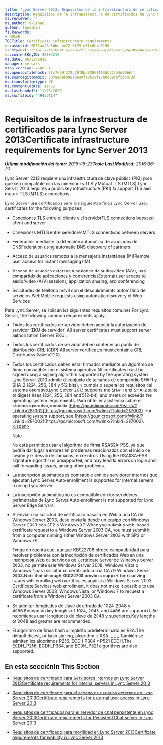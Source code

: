 ```yaml
---
title: 'Lync Server 2013: Requisitos de la infraestructura de certificados'
description: Requisitos de la infraestructura de certificados de Lync Server 2013.
ms.reviewer: ''
ms.author: v-lanac
author: lanachin
f1.keywords:
- NOCSH
TOCTitle: Certificate infrastructure requirements
ms:assetid: 0051aa23-0bbe-4e72-9f29-e01c6bcc6190
ms:mtpsurl: https://technet.microsoft.com/en-us/library/Gg398066(v=OCS.15)
ms:contentKeyID: 48183219
ms.date: 06/23/2016
manager: serdars
mtps_version: v=OCS.15
ms.openlocfilehash: 02c7e69f272c29f0ba9386f403db326b4d39bbff
ms.sourcegitcommit: 36fee89bb887bea4f18b19f17a8c69daf5bc423d
ms.translationtype: MT
ms.contentlocale: es-ES
ms.lasthandoff: 11/26/2020
ms.locfileid: "49435414"
---
```

# <a name="certificate-infrastructure-requirements-for-lync-server-2013"></a><span data-ttu-id="ae907-103">Requisitos de la infraestructura de certificados para Lync Server 2013</span><span class="sxs-lookup"><span data-stu-id="ae907-103">Certificate infrastructure requirements for Lync Server 2013</span></span>

<div data-xmlns="http://www.w3.org/1999/xhtml">

<div class="topic" data-xmlns="http://www.w3.org/1999/xhtml" data-msxsl="urn:schemas-microsoft-com:xslt" data-cs="https://msdn.microsoft.com/">

<div data-asp="https://msdn2.microsoft.com/asp">



</div>

<div id="mainSection">

<div id="mainBody"><span data-ttu-id="ae907-104">

<span> </span></span><span class="sxs-lookup"><span data-stu-id="ae907-104">

<span> </span></span></span>

<span data-ttu-id="ae907-105">_**Última modificación del tema:** 2016-06-23_</span><span class="sxs-lookup"><span data-stu-id="ae907-105">_**Topic Last Modified:** 2016-06-23_</span></span>

<span data-ttu-id="ae907-106">Lync Server 2013 requiere una infraestructura de clave pública (PKI) para que sea compatible con las conexiones TLS y Mutual TLS (MTLS).</span><span class="sxs-lookup"><span data-stu-id="ae907-106">Lync Server 2013 requires a public key infrastructure (PKI) to support TLS and mutual TLS (MTLS) connections.</span></span>

<span data-ttu-id="ae907-107">Lync Server usa certificados para los siguientes fines:</span><span class="sxs-lookup"><span data-stu-id="ae907-107">Lync Server uses certificates for the following purposes:</span></span>

  - <span data-ttu-id="ae907-108">Conexiones TLS entre el cliente y el servidor</span><span class="sxs-lookup"><span data-stu-id="ae907-108">TLS connections between client and server</span></span>

  - <span data-ttu-id="ae907-109">Conexiones MTLS entre servidores</span><span class="sxs-lookup"><span data-stu-id="ae907-109">MTLS connections between servers</span></span>

  - <span data-ttu-id="ae907-110">Federación mediante la detección automática de asociados de DNS</span><span class="sxs-lookup"><span data-stu-id="ae907-110">Federation using automatic DNS discovery of partners</span></span>

  - <span data-ttu-id="ae907-111">Acceso de usuarios remotos a la mensajería instantánea (MI)</span><span class="sxs-lookup"><span data-stu-id="ae907-111">Remote user access for instant messaging (IM)</span></span>

  - <span data-ttu-id="ae907-112">Acceso de usuarios externos a sesiones de audio/vídeo (A/V), uso compartido de aplicaciones y conferencias</span><span class="sxs-lookup"><span data-stu-id="ae907-112">External user access to audio/video (A/V) sessions, application sharing, and conferencing</span></span>

  - <span data-ttu-id="ae907-113">Solicitudes de teléfono móvil con el descubrimiento automático de servicios Web</span><span class="sxs-lookup"><span data-stu-id="ae907-113">Mobile requests using automatic discovery of Web Services</span></span>

<span data-ttu-id="ae907-114">Para Lync Server, se aplican los siguientes requisitos comunes:</span><span class="sxs-lookup"><span data-stu-id="ae907-114">For Lync Server, the following common requirements apply:</span></span>

  - <span data-ttu-id="ae907-115">Todos los certificados de servidor deben admitir la autorización de servidor (EKU de servidor).</span><span class="sxs-lookup"><span data-stu-id="ae907-115">All server certificates must support server authorization (Server EKU).</span></span>

  - <span data-ttu-id="ae907-116">Todos los certificados de servidor deben contener un punto de distribución CRL (CDP).</span><span class="sxs-lookup"><span data-stu-id="ae907-116">All server certificates must contain a CRL Distribution Point (CDP).</span></span>

  - <span data-ttu-id="ae907-117">Todos los certificados deben estar firmados mediante un algoritmo de firma compatible con el sistema operativo.</span><span class="sxs-lookup"><span data-stu-id="ae907-117">All certificates must be signed using a signing algorithm supported by the operating system.</span></span> <span data-ttu-id="ae907-118">Lync Server 2013 admite el conjunto de tamaños de compendio SHA-1 y SHA-2 (224, 256, 384 y 512 bits), y cumple o supera los requisitos del sistema operativo.</span><span class="sxs-lookup"><span data-stu-id="ae907-118">Lync Server 2013 supports the SHA-1 and SHA-2 suite of digest sizes (224, 256, 384 and 512-bit), and meets or exceeds the operating system requirements.</span></span> <span data-ttu-id="ae907-119">Para obtener asistencia sobre el sistema operativo, consulte [https://go.microsoft.com/fwlink/?LinkId=287002](https://go.microsoft.com/fwlink/?linkid=287002) .</span><span class="sxs-lookup"><span data-stu-id="ae907-119">For operating system support, see [https://go.microsoft.com/fwlink/?LinkId=287002](https://go.microsoft.com/fwlink/?linkid=287002).</span></span>
    
    <div>
    

    > [!NOTE]  
    > <span data-ttu-id="ae907-120">No está permitido usar el algoritmo de firma RSASSA-PSS, ya que podría dar lugar a errores en problemas relacionados con el inicio de sesión y el desvío de llamadas, entre otros. </span><span class="sxs-lookup"><span data-stu-id="ae907-120">Using the RSASSA-PSS signature algorithm is unsupported, and may lead to errors on login and call forwarding issues, among other problems.</span></span>

    
    </div>

  - <span data-ttu-id="ae907-121">La inscripción automática es compatible con los servidores internos que ejecutan Lync Server.</span><span class="sxs-lookup"><span data-stu-id="ae907-121">Auto-enrollment is supported for internal servers running Lync Server.</span></span>

  - <span data-ttu-id="ae907-122">La inscripción automática no es compatible con los servidores perimetrales de Lync Server.</span><span class="sxs-lookup"><span data-stu-id="ae907-122">Auto-enrollment is not supported for Lync Server Edge Servers.</span></span>

  - <span data-ttu-id="ae907-123">Al enviar una solicitud de certificado basada en Web a una CA de Windows Server 2003, debe enviarla desde un equipo con Windows Server 2003 con SP2 o Windows XP.</span><span class="sxs-lookup"><span data-stu-id="ae907-123">When you submit a web-based certificate request to a Windows Server 2003 CA, you must submit it from a computer running either Windows Server 2003 with SP2 or Windows XP.</span></span>
    
    <span data-ttu-id="ae907-124">Tenga en cuenta que, aunque KB922706 ofrece compatibilidad para resolver problemas con la inscripción de certificados Web en una inscripción Web de servicios de Certificate Server de Windows Server 2003, no permite usar Windows Server 2008, Windows Vista o Windows 7 para solicitar un certificado a una CA de Windows Server 2003.</span><span class="sxs-lookup"><span data-stu-id="ae907-124">Note that although KB922706 provides support for resolving issues with enrolling web certificates against a Windows Server 2003 Certificate Services web enrollment, it does not make it possible to use Windows Server 2008, Windows Vista, or Windows 7 to request a certificate from a Windows Server 2003 CA.</span></span>

  - <span data-ttu-id="ae907-125">Se admiten longitudes de clave de cifrado de 1024, 2048 y 4096.</span><span class="sxs-lookup"><span data-stu-id="ae907-125">Encryption key lengths of 1024, 2048, and 4096 are supported.</span></span> <span data-ttu-id="ae907-126">Se recomienda usar longitudes de clave de 2048 y superiores.</span><span class="sxs-lookup"><span data-stu-id="ae907-126">Key lengths of 2048 and greater are recommended.</span></span>

  - <span data-ttu-id="ae907-127">El algoritmo de firma hash o implícito predeterminado es RSA.</span><span class="sxs-lookup"><span data-stu-id="ae907-127">The default digest, or hash signing, algorithm is RSA.</span></span> <span data-ttu-id="ae907-128">\_ \_ \_ También se admiten los algoritmos P256, ECDH P384 y P521 ECDH.</span><span class="sxs-lookup"><span data-stu-id="ae907-128">The ECDH\_P256, ECDH\_P384, and ECDH\_P521 algorithms are also supported.</span></span> 

<div>

## <a name="in-this-section"></a><span data-ttu-id="ae907-129">En esta sección</span><span class="sxs-lookup"><span data-stu-id="ae907-129">In This Section</span></span>

  - [<span data-ttu-id="ae907-130">Requisitos de certificado para Servidores internos en Lync Server 2013</span><span class="sxs-lookup"><span data-stu-id="ae907-130">Certificate requirements for internal servers in Lync Server 2013</span></span>](lync-server-2013-certificate-requirements-for-internal-servers.md)

  - [<span data-ttu-id="ae907-131">Requisitos de certificado para el acceso de usuarios externos en Lync Server 2013</span><span class="sxs-lookup"><span data-stu-id="ae907-131">Certificate requirements for external user access in Lync Server 2013</span></span>](lync-server-2013-certificate-requirements-for-external-user-access.md)

  - [<span data-ttu-id="ae907-132">Requisitos de certificados para el servidor de chat persistente en Lync Server 2013</span><span class="sxs-lookup"><span data-stu-id="ae907-132">Certificate requirements for Persistent Chat server in Lync Server 2013</span></span>](lync-server-2013-certificate-requirements-for-persistent-chat-server.md)

  - [<span data-ttu-id="ae907-133">Requisitos de certificado para movilidad en Lync Server 2013</span><span class="sxs-lookup"><span data-stu-id="ae907-133">Certificate requirements for mobility in Lync Server 2013</span></span>](lync-server-2013-certificate-requirements-for-mobility.md)

<span data-ttu-id="ae907-134"></div>

</div>

<span> </span>

</div>

</div>

</span><span class="sxs-lookup"><span data-stu-id="ae907-134"></div>

</div>

<span> </span>

</div>

</div>

</span></span></div>

